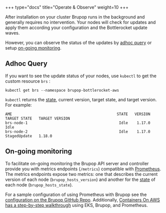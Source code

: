 +++
type="docs"
title="Operate & Observe"
weight=10
+++

After installation on your cluster Brupop runs in the background and generally requires no intervention.
Your nodes will check for updates and apply them according your configuration and the Bottlerocket update waves.

However, you can observe the status of the updates by [adhoc query](#adhoc-query) or setup [on-going monitoring](#on-going-monitoring).

## Adhoc Query

If you want to see the update status of your nodes, use `kubectl` to get the custom resource `brs` :

```shell
kubectl get brs --namespace brupop-bottlerocket-aws
```

`kubectl` returns the [state](../concepts/#states), current version, target state, and target version. For example:

```shell
AME                                               STATE   VERSION     TARGET STATE   TARGET VERSION
brs-node-1                                         Idle    1.17.0     Idle           
brs-node-2                                         Idle    1.17.0     StagedUpdate   1.18.0
```

## On-going monitoring

To facilitate on-going monitoring the Brupop API server and controller provide you with metrics endpoints (`/metrics`) compatible with [Prometheus](https://prometheus.io/).
The metrics endpoints expose two metrics: one that describes the current version of each node (`brupop_hosts_version`) and another for the [state](../concepts/#states) of each node (`brupop_hosts_state`).

For a sample configuration of using Prometheus with Brupop see the [configuration on the Brupop GitHub Repo](#).
Additionally, [Containers On AWS has a step-by-step walkthrough](#) using EKS, Brupop, and Prometheus.
